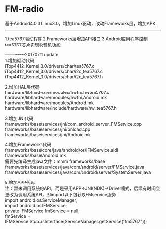 # FM-radio
基于Android4.0.3 Linux3.0，增加Linux驱动，改动Frameworks层，增加APK

----------------
1.tea5767驱动程序
2.Frameworks层增加API接口
3.Android应用程序控制tea5767芯片实现收音机功能      

----------20170711  update    
1.增加驱动代码    
	iTop4412_Kernel_3.0/drivers/char/tea5767.c    
	iTop4412_Kernel_3.0/drivers/char/i2c_tea5767.c    
	iTop4412_Kernel_3.0/drivers/char/i2c_tea5767.h    
   
2.增加HAL层代码    
	hardware/libhardware/modules/hwfm/hwtea5767.c    
	hardware/libhardware/modules/hwfm/Android.mk    
	hardware/libhardware/modules/Android.mk    
	hardware/libhardware/include/hardware/hw_tea5767.h    
	   
3.增加JNI代码    
	frameworks/base/services/jni/com_android_server_FMService.cpp    
	frameworks/base/services/jni/onload.cpp    
	frameworks/base/services/jni/Android.mk    
	   
4.增加Frameworks代码     
	frameworks/base/core/java/android/os/IFMService.aidl   
	frameworks/base/Android.mk   
	需要先编译生成java文件：mmm frameworks/base    
	frameworks/base/services/java/com/android/server/FMService.java
	frameworks/base/services/java/com/android/server/SystemServer.java    
	   
5.增加APP代码     
	注：暂未调用系统的API，而是采用APP->JNI(NDK)->Driver模式，后续有时间会更改为调用系统API，即import以下包获取FMservice服务      
	import android.os.ServiceManager;   
	import android.os.IFMService;     
	private IFMService fmService = null;     
	fmService = IFMService.Stub.asInterface(ServiceManager.getService("fm5767"));    
